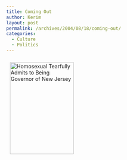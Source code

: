 ```yaml
---
title: Coming Out
author: Kerim
layout: post
permalink: /archives/2004/08/18/coming-out/
categories:
  - Culture
  - Politics
---
```

<a href="http://theonion.com/" onclick="_gaq.push(['_trackEvent', 'outbound-article', 'http://theonion.com/', '']);" ><img src="http://test.oxus.net/images/Picture 1.jpg" height="247" width="171" hspace="10" vspace="10" alt="Homosexual Tearfully Admits to Being Governor of New Jersey" /></a>

